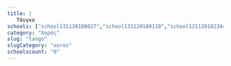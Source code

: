 ```yaml
---
title: |
   Τάνγκο
schools: ["school131120180027","school131120180110","school121120182344","school121120182246"]
category: "Χορός"
slug: "tango"
slugCategory: "xoros"
schoolscount: "0"
---
```


